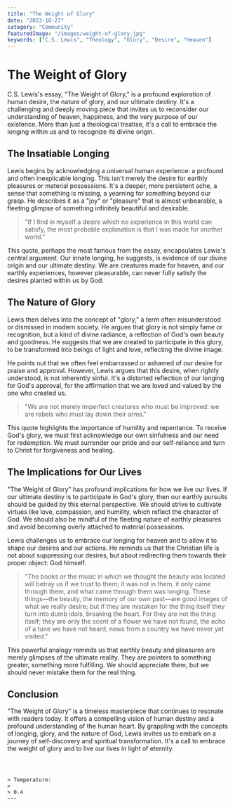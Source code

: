```yaml
---
title: "The Weight of Glory"
date: "2023-10-27"
category: "Community"
featuredImage: "/images/weight-of-glory.jpg"
keywords: ["C.S. Lewis", "Theology", "Glory", "Desire", "Heaven"]
---
```


# The Weight of Glory

C.S. Lewis's essay, "The Weight of Glory," is a profound exploration of human desire, the nature of glory, and our ultimate destiny. It's a challenging and deeply moving piece that invites us to reconsider our understanding of heaven, happiness, and the very purpose of our existence. More than just a theological treatise, it's a call to embrace the longing within us and to recognize its divine origin.

## The Insatiable Longing

Lewis begins by acknowledging a universal human experience: a profound and often inexplicable longing. This isn't merely the desire for earthly pleasures or material possessions. It's a deeper, more persistent ache, a sense that something is missing, a yearning for something beyond our grasp. He describes it as a "joy" or "pleasure" that is almost unbearable, a fleeting glimpse of something infinitely beautiful and desirable.

> "If I find in myself a desire which no experience in this world can satisfy, the most probable explanation is that I was made for another world."

This quote, perhaps the most famous from the essay, encapsulates Lewis's central argument. Our innate longing, he suggests, is evidence of our divine origin and our ultimate destiny. We are creatures made for heaven, and our earthly experiences, however pleasurable, can never fully satisfy the desires planted within us by God.

## The Nature of Glory

Lewis then delves into the concept of "glory," a term often misunderstood or dismissed in modern society. He argues that glory is not simply fame or recognition, but a kind of divine radiance, a reflection of God's own beauty and goodness. He suggests that we are created to participate in this glory, to be transformed into beings of light and love, reflecting the divine image.

He points out that we often feel embarrassed or ashamed of our desire for praise and approval. However, Lewis argues that this desire, when rightly understood, is not inherently sinful. It's a distorted reflection of our longing for God's approval, for the affirmation that we are loved and valued by the one who created us.

> "We are not merely imperfect creatures who must be improved: we are rebels who must lay down their arms."

This quote highlights the importance of humility and repentance. To receive God's glory, we must first acknowledge our own sinfulness and our need for redemption. We must surrender our pride and our self-reliance and turn to Christ for forgiveness and healing.

## The Implications for Our Lives

"The Weight of Glory" has profound implications for how we live our lives. If our ultimate destiny is to participate in God's glory, then our earthly pursuits should be guided by this eternal perspective. We should strive to cultivate virtues like love, compassion, and humility, which reflect the character of God. We should also be mindful of the fleeting nature of earthly pleasures and avoid becoming overly attached to material possessions.

Lewis challenges us to embrace our longing for heaven and to allow it to shape our desires and our actions. He reminds us that the Christian life is not about suppressing our desires, but about redirecting them towards their proper object: God himself.

> "The books or the music in which we thought the beauty was located will betray us if we trust to them; it was not in them, it only came through them, and what came through them was longing. These things—the beauty, the memory of our own past—are good images of what we really desire; but if they are mistaken for the thing itself they turn into dumb idols, breaking the heart. For they are not the thing itself; they are only the scent of a flower we have not found, the echo of a tune we have not heard, news from a country we have never yet visited."

This powerful analogy reminds us that earthly beauty and pleasures are merely glimpses of the ultimate reality. They are pointers to something greater, something more fulfilling. We should appreciate them, but we should never mistake them for the real thing.

## Conclusion

"The Weight of Glory" is a timeless masterpiece that continues to resonate with readers today. It offers a compelling vision of human destiny and a profound understanding of the human heart. By grappling with the concepts of longing, glory, and the nature of God, Lewis invites us to embark on a journey of self-discovery and spiritual transformation. It's a call to embrace the weight of glory and to live our lives in light of eternity.

```



> Temperature:
>
> 0.4
---

```
